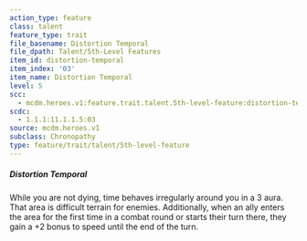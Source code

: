 ```yaml
---
action_type: feature
class: talent
feature_type: trait
file_basename: Distortion Temporal
file_dpath: Talent/5th-Level Features
item_id: distortion-temporal
item_index: '03'
item_name: Distortion Temporal
level: 5
scc:
  - mcdm.heroes.v1:feature.trait.talent.5th-level-feature:distortion-temporal
scdc:
  - 1.1.1:11.1.1.5:03
source: mcdm.heroes.v1
subclass: Chronopathy
type: feature/trait/talent/5th-level-feature
---
```


##### Distortion Temporal

While you are not dying, time behaves irregularly around you in a 3 aura. That area is difficult terrain for enemies. Additionally, when an ally enters the area for the first time in a combat round or starts their turn there, they gain a +2 bonus to speed until the end of the turn.
